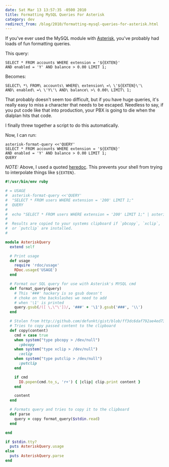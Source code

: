 ```yaml
---
date: Sat Mar 13 13:57:35 -0500 2010
title: Formatting MySQL Queries For Asterisk
category: dev
redirect_from: /blog/2010/formatting-mysql-queries-for-asterisk.html
---
```


If you've ever used the MySQL module with [Asterisk](http://asterisk.org),
you've probably had loads of fun formatting queries.

This query:

    SELECT * FROM accounts WHERE extension = '${EXTEN}'
    AND enabled = 'Y' AND balance > 0.00 LIMIT 1;

Becomes:

    SELECT\ *\ FROM\ accounts\ WHERE\ extension\ =\ \'${EXTEN}\'\
    AND\ enabled\ =\ \'Y\'\ AND\ balance\ >\ 0.00\ LIMIT\ 1;

That probably doesn't seem too difficult, but if you have huge queries, it's
really easy to miss a character that needs to be escaped. Needless to say,
if you put code like that into production, your PBX is going to die when
the dialplan hits that code.

I finally threw together a script to do this automatically.

Now, I can run:

    asterisk-format-query <<'QUERY'
    SELECT * FROM accounts WHERE extension = '${EXTEN}'
    AND enabled = 'Y' AND balance > 0.00 LIMIT 1;
    QUERY

*NOTE:* Above, I used a quoted [heredoc](http://en.wikipedia.org/wiki/Here_document#Unix-Shells).
This prevents your shell from trying to interpolate things like `${EXTEN}`.

```ruby
#!/usr/bin/env ruby

# = USAGE
#  asterisk-format-query <<'QUERY'
#  "SELECT * FROM users WHERE extension = '200' LIMIT 1;"
#  QUERY
#
#  echo "SELECT * FROM users WHERE extension = '200' LIMIT 1;" | asterisk-format-query
#
#  Results are copied to your systems clipboard if `pbcopy`, `xclip`,
#  or `putclip` are installed.
#

module AsteriskQuery
  extend self

  # Print usage
  def usage
    require 'rdoc/usage'
    RDoc.usage('USAGE')
  end

  # Format our SQL query for use with Asterisk's MYSQL cmd
  def format_query(query)
    # This '###' hackery is so gsub doesn't
    # choke on the backslashes we need to add
    # when '\1' is printed
    query.gsub(/([ \,\"\'])/, '###' + '\1').gsub('###', '\\')
  end

  # Stolen from http://github.com/defunkt/gist/blob/ff3dc6daf792ae4ed7338d749e2341b3b2eb9bd6/lib/gist.rb#L118
  # Tries to copy passed content to the clipboard
  def copy(content)
    cmd = case true
    when system("type pbcopy > /dev/null")
      :pbcopy
    when system("type xclip > /dev/null")
      :xclip
    when system("type putclip > /dev/null")
      :putclip
    end

    if cmd
      IO.popen(cmd.to_s, 'r+') { |clip| clip.print content }
    end

    content
  end

  # Formats query and tries to copy it to the clipboard
  def parse
    query = copy format_query($stdin.read)
  end

end

if $stdin.tty?
  puts AsteriskQuery.usage
else
  puts AsteriskQuery.parse
end
```

[gist]: https://gist.github.com/itspriddle/330887
